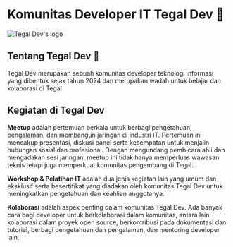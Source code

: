 # Komunitas Developer IT Tegal Dev 👋

![Tegal Dev's logo](https://res.cloudinary.com/dv0q5v4l8/image/upload/v1717877757/Tegal_dev_BB_10163b9a82.png)

## Tentang Tegal Dev 💬

Tegal Dev merupakan sebuah komunitas developer teknologi informasi yang dibentuk sejak tahun 2024 dan merupakan wadah untuk belajar dan kolaborasi di Tegal

## Kegiatan di Tegal Dev

**Meetup** adalah pertemuan berkala untuk berbagi pengetahuan, pengalaman, dan membangun jaringan di industri IT. Pertemuan ini mencakup presentasi, diskusi panel serta kesempatan untuk menjalin hubungan sosial dan profesional. Dengan mengundang pembicara ahli dan mengadakan sesi jaringan, meetup ini tidak hanya memperluas wawasan teknis tetapi juga memperkuat komunitas pengembang di Tegal.

**Workshop & Pelatihan IT** adalah dua jenis kegiatan lain yang umum dan eksklusif serta besertifikat yang diadakan oleh komunitas Tegal Dev untuk meningkatkan pengetahuan dan keahlian anggotanya.

**Kolaborasi** adalah aspek penting dalam komunitas Tegal Dev. Ada banyak cara bagi developer untuk berkolaborasi dalam komunitas, antara lain kolaborasi dalam proyek open source, berkontribusi pada dokumentasi dan tutorial, berbagi pengetahuan dan pengalaman, dan mentoring developer lain.
